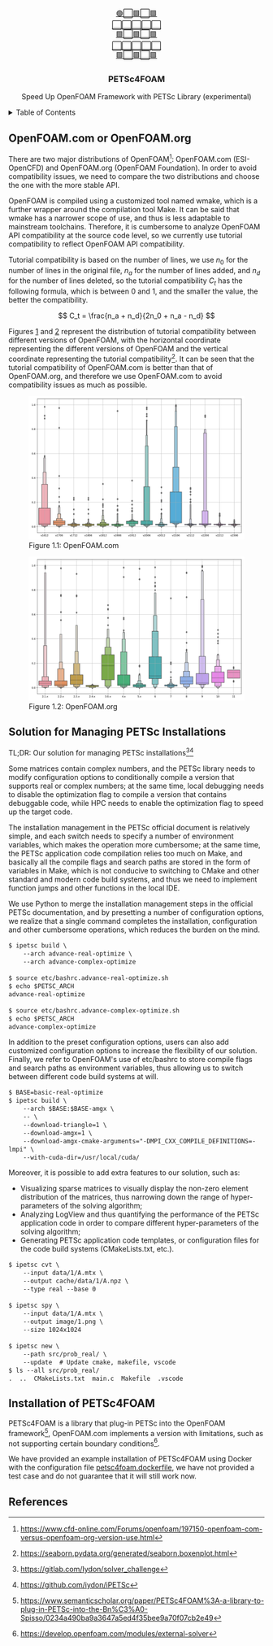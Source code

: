 <div align="center">
  <a href="https://github.com/iydon/petsc4foam">
    🟢⬜🟩⬜🟩<br />
    ⬜⬜⬜⬜⬜<br />
    🟩⬜🟩⬜🟩<br />
    ⬜⬜⬜⬜⬜<br />
    🟩⬜🟩⬜🟩<br />
  </a>

  <h3 align="center">PETSc4FOAM</h3>

  <p align="center">
    Speed Up OpenFOAM Framework with PETSc Library (experimental)
  </p>
</div>



<!-- TABLE OF CONTENTS -->
<details>
  <summary>Table of Contents</summary>
  <ol>
    <li><a href="#openfoamcom-or-openfoamorg">OpenFOAM.com or OpenFOAM.org</a></li>
    <li><a href="#solution-for-managing-petsc-installations">Solution for Managing PETSc Installations</a></li>
    <li><a href="#installation-of-petsc4foam">Installation of PETSc4FOAM</a></li>
    <li><a href="#references">References</a></li>
  </ol>
</details>



## OpenFOAM.com or OpenFOAM.org

There are two major distributions of OpenFOAM[^1]: OpenFOAM.com (ESI-OpenCFD) and OpenFOAM.org (OpenFOAM Foundation). In order to avoid compatibility issues, we need to compare the two distributions and choose the one with the more stable API.

OpenFOAM is compiled using a customized tool named wmake, which is a further wrapper around the compilation tool Make. It can be said that wmake has a narrower scope of use, and thus is less adaptable to mainstream toolchains. Therefore, it is cumbersome to analyze OpenFOAM API compatibility at the source code level, so we currently use tutorial compatibility to reflect OpenFOAM API compatibility.

Tutorial compatibility is based on the number of lines, we use $n_0$ for the number of lines in the original file, $n_a$ for the number of lines added, and $n_d$ for the number of lines deleted, so the tutorial compatibility $C_t$ has the following formula, which is between 0 and 1, and the smaller the value, the better the compatibility.

$$
C_t = \frac{n_a + n_d}{2n_0 + n_a - n_d}
$$

Figures [1](#figure-1.1) and [2](#figure-1.2) represent the distribution of tutorial compatibility between different versions of OpenFOAM, with the horizontal coordinate representing the different versions of OpenFOAM and the vertical coordinate representing the tutorial compatibility[^2]. It can be seen that the tutorial compatibility of OpenFOAM.com is better than that of OpenFOAM.org, and therefore we use OpenFOAM.com to avoid compatibility issues as much as possible.

<figure id="figure-1.1">
  <img id="figure-1.1" src="part/openfoamcom-or-openfoamorg/static/figure/com.jpg" />
  <figcaption>Figure 1.1: OpenFOAM.com</figcaption>
</figure>

<figure id="figure-1.2">
  <img id="figure-1.2" src="part/openfoamcom-or-openfoamorg/static/figure/org.jpg" />
  <figcaption>Figure 1.2: OpenFOAM.org</figcaption>
</figure>



## Solution for Managing PETSc Installations

TL;DR: Our solution for managing PETSc installations[^3][^4]

Some matrices contain complex numbers, and the PETSc library needs to modify configuration options to conditionally compile a version that supports real or complex numbers; at the same time, local debugging needs to disable the optimization flag to compile a version that contains debuggable code, while HPC needs to enable the optimization flag to speed up the target code.

The installation management in the PETSc official document is relatively simple, and each switch needs to specify a number of environment variables, which makes the operation more cumbersome; at the same time, the PETSc application code compilation relies too much on Make, and basically all the compile flags and search paths are stored in the form of variables in Make, which is not conducive to switching to CMake and other standard and modern code build systems, and thus we need to implement function jumps and other functions in the local IDE.

We use Python to merge the installation management steps in the official PETSc documentation, and by presetting a number of configuration options, we realize that a single command completes the installation, configuration and other cumbersome operations, which reduces the burden on the mind.

```shell
$ ipetsc build \
    --arch advance-real-optimize \
    --arch advance-complex-optimize

$ source etc/bashrc.advance-real-optimize.sh
$ echo $PETSC_ARCH
advance-real-optimize

$ source etc/bashrc.advance-complex-optimize.sh
$ echo $PETSC_ARCH
advance-complex-optimize
```

In addition to the preset configuration options, users can also add customized configuration options to increase the flexibility of our solution. Finally, we refer to OpenFOAM's use of etc/bashrc to store compile flags and search paths as environment variables, thus allowing us to switch between different code build systems at will.

```shell
$ BASE=basic-real-optimize
$ ipetsc build \
    --arch $BASE:$BASE-amgx \
    -- \
    --download-triangle=1 \
    --download-amgx=1 \
    --download-amgx-cmake-arguments="-DMPI_CXX_COMPILE_DEFINITIONS=-lmpi" \
    --with-cuda-dir=/usr/local/cuda/
```

Moreover, it is possible to add extra features to our solution, such as:

- Visualizing sparse matrices to visually display the non-zero element distribution of the matrices, thus narrowing down the range of hyper-parameters of the solving algorithm;
- Analyzing LogView and thus quantifying the performance of the PETSc application code in order to compare different hyper-parameters of the solving algorithm;
- Generating PETSc application code templates, or configuration files for the code build systems (CMakeLists.txt, etc.).

```shell
$ ipetsc cvt \
    --input data/1/A.mtx \
    --output cache/data/1/A.npz \
    --type real --base 0

$ ipetsc spy \
    --input data/1/A.mtx \
    --output image/1.png \
    --size 1024x1024

$ ipetsc new \
    --path src/prob_real/ \
    --update  # Update cmake, makefile, vscode
$ ls --all src/prob_real/
.  ..  CMakeLists.txt  main.c  Makefile  .vscode
```



## Installation of PETSc4FOAM

PETSc4FOAM is a library that plug-in PETSc into the OpenFOAM framework[^5], OpenFOAM.com implements a version with limitations, such as not supporting certain boundary conditions[^6].

We have provided an example installation of PETSc4FOAM using Docker with the configuration file [petsc4foam.dockerfile](part/installation-of-petsc4foam/petsc4foam.dockerfile), we have not provided a test case and do not guarantee that it will still work now.



## References

[^1]: https://www.cfd-online.com/Forums/openfoam/197150-openfoam-com-versus-openfoam-org-version-use.html
[^2]: https://seaborn.pydata.org/generated/seaborn.boxenplot.html
[^3]: https://gitlab.com/Iydon/solver_challenge
[^4]: https://github.com/iydon/iPETSc
[^5]: https://www.semanticscholar.org/paper/PETSc4FOAM%3A-a-library-to-plug-in-PETSc-into-the-Bn%C3%A0-Spisso/0234a490ba9a3647a5ed4f35bee9a70f07cb2e49
[^6]: https://develop.openfoam.com/modules/external-solver
